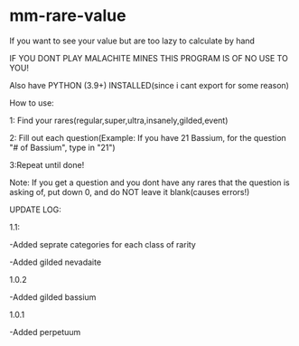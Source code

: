 # mm-rare-value
If you want to see your value but are too lazy to calculate by hand

IF YOU DONT PLAY MALACHITE MINES THIS PROGRAM IS OF NO USE TO YOU!

Also have PYTHON (3.9+) INSTALLED(since i cant export for some reason)

How to use:

  1: Find your rares(regular,super,ultra,insanely,gilded,event)

  2: Fill out each question(Example: If you have 21 Bassium, for the question "# of Bassium", type in "21")

  3:Repeat until done!

  Note: If you get a question and you dont have any rares that the question is asking of, put down 0, and do NOT leave it blank(causes errors!)
  
  UPDATE LOG:
  
  
  1.1:
  
  -Added seprate categories for each class of rarity
  
  -Added gilded nevadaite
  
  1.0.2
  
  -Added gilded bassium
  
  1.0.1
  
  -Added perpetuum
  
